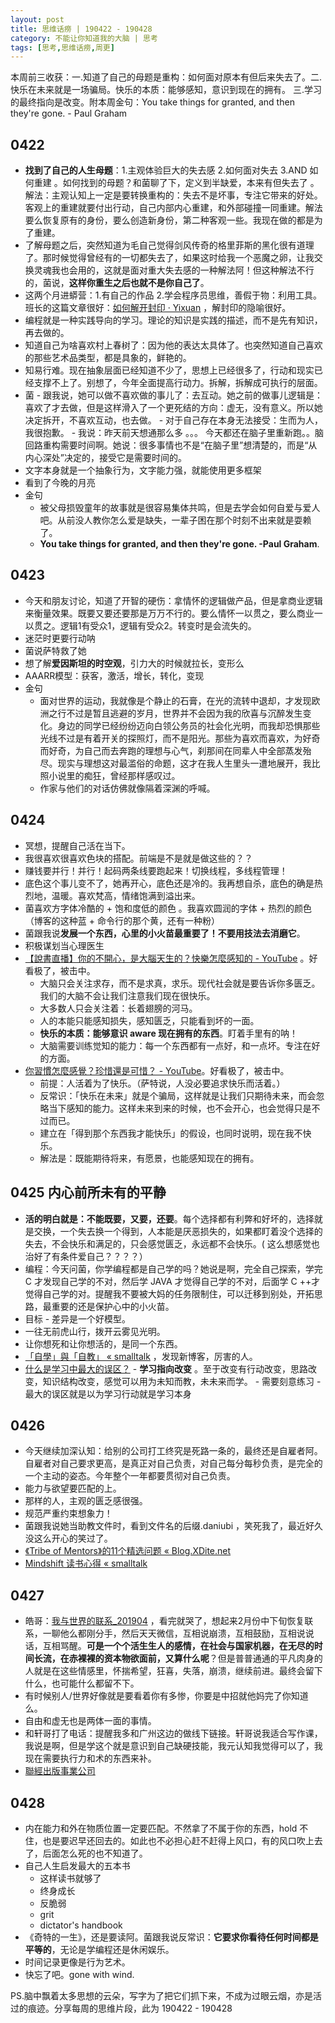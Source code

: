 ```yaml
---
layout: post
title: 思维话痨 | 190422 - 190428
category: 不能让你知道我的大脑 | 思考
tags: [思考,思维话痨,周更]
---
```


本周前三收获：一.知道了自己的母题是重构：如何面对原本有但后来失去了。二.快乐在未来就是一场骗局。快乐的本质：能够感知，意识到现在的拥有。 三.学习的最终指向是改变。附本周金句：You take things for granted, and then they're gone. - Paul Graham

## 0422 

- **找到了自己的人生母题**：1.主观体验巨大的失去感 2.如何面对失去 3.AND 如何重建 。如何找到的母题？和菌聊了下，定义到半缺爱，本来有但失去了 。解法：主观认知上一定是要转换重构的：失去不是坏事，专注它带来的好处。客观上的重建就要付出行动，自己内部内心重建，和外部碰撞一同重建。解法要么恢复原有的身份，要么创造新身份，第二种客观一些。我现在做的都是为了重建。
- 了解母题之后，突然知道为毛自己觉得剑风传奇的格里菲斯的黑化很有道理了。那时候觉得曾经有的一切都失去了，如果这时给我一个恶魔之卵，让我交换灵魂我也会用的，这就是面对重大失去感的一种解法阿！但这种解法不行的，菌说，**这样你重生之后也就不是你自己了**。
- 这两个月进蟒营：1.有自己的作品 2.学会程序员思维，善假于物：利用工具。班长的这篇文章很好：[如何解开封印 · Yixuan](https://yixuan.li/trivial/2016/04/22/dhamma/) ，解封印的隐喻很好。
- 编程就是一种实践导向的学习。理论的知识是实践的描述，而不是先有知识，再去做的。
- 知道自己为啥喜欢村上春树了：因为他的表达太具体了。也突然知道自己喜欢的那些艺术品类型，都是具象的，鲜艳的。
- 知易行难。现在抽象层面已经知道不少了，思想上已经很多了，行动和现实已经支撑不上了。别想了，今年全面提高行动力。拆解，拆解成可执行的层面。
- 菌
      - 跟我说，她可以做不喜欢做的事儿了：去互动。她之前的做事儿逻辑是：喜欢了才去做，但是这样滑入了一个更死结的方向：虚无，没有意义。所以她决定拆开，不喜欢互动，也去做。
      - 对于自己存在本身无法接受：生而为人，我很抱歉。
      - 我说：昨天前天想通那么多 。。。 今天都还在脑子里重新跑。。脑回路重构需要时间啊。她说：很多事情也不是“在脑子里”想清楚的，而是“从内心深处”决定的，接受它是需要时间的。
- 文字本身就是一个抽象行为，文字能力强，就能使用更多框架
- 看到了今晚的月亮
- 金句
  - 被父母损毁童年的故事就是很容易集体共鸣，但是去学会如何自爱与爱人吧。从前没人教你怎么爱是缺失，一辈子困在那个时刻不出来就是耍赖了。
  - **You take things for granted, and then they're gone. -Paul Graham**.
 
## 0423
- 今天和朋友讨论，知道了开智的硬伤：拿情怀的逻辑做产品，但是拿商业逻辑来衡量效果。既要又要还要那是万万不行的。要么情怀一以贯之，要么商业一以贯之。逻辑1有受众1，逻辑有受众2。转变时是会流失的。
- 迷茫时更要行动呐
- 菌说萨特救了她
- 想了解**爱因斯坦的时空观**，引力大的时候就拉长，变形么
- AAARR模型：获客，激活，增长，转化，变现
- 金句
  - 面对世界的运动，我就像是个静止的石膏，在光的流转中退却，才发现欧洲之行不过是暂且逃避的岁月，世界并不会因为我的欣喜与沉醉发生变化。身边的同学已经纷纷迈向白领公务员的社会化光明，而我却恐惧那些光线不过是有着开关的探照灯，而不是阳光。那些为喜欢而喜欢，为好奇而好奇，为自己而去奔跑的理想与心气，刹那间在同辈人中全部蒸发殆尽。现实与理想这对最滥俗的命题，这才在我人生里头一遭地展开，我比照小说里的痴狂，曾经那样感叹过。
  - 作家与他们的对话仿佛就像隔着深渊的呼喊。
    
## 0424
- 冥想，提醒自己活在当下。
- 我很喜欢很喜欢色块的搭配。前端是不是就是做这些的？？
- 赚钱要并行！并行！起码两条线要跑起来！切换线程，多线程管理！
- 底色这个事儿变不了，她再开心，底色还是冷的。我再想自杀，底色的确是热烈地，温暖。喜欢梵高，情绪饱满到溢出来。
- 菌喜欢方字体冷酷的 + 饱和度低的颜色 。我喜欢圆润的字体 + 热烈的颜色（博客的这种蓝 + 命令行的那个黄，还有一种粉）
- 菌跟我说**发展一个东西，心里的小火苗最重要了！不要用技法去消磨它**。
- 积极谋划当心理医生
- [【說書直播】你的不開心，是大腦天生的？快樂怎麼感知的 - YouTube](https://www.youtube.com/watch?v=fnQHZxh_--A) 。好看极了，被击中。
    - 大脑只会关注求存，而不是求真，求乐。现代社会就是要告诉你多匮乏。我们的大脑不会让我们注意我们现在很快乐。
    - 大多数人只会关注着：长着翅膀的河马。
    - 人的本能只能感知损失，感知匮乏，只能看到坏的一面。
    - **快乐的本质：能够意识 aware 现在拥有的东西**。盯着手里有的呐！
    - 大脑需要训练觉知的能力：每一个东西都有一点好，和一点坏。专注在好的方面。
- [你習慣怎麼感覺？珍惜還是可惜？ - YouTube](https://www.youtube.com/watch?v=LbCBPrLRh64)。好看极了，被击中。
    - 前提：人活着为了快乐。（萨特说，人没必要追求快乐而活着。）
    - 反常识：「快乐在未来」就是个骗局，这样就是让我们只期待未来，而会忽略当下感知的能力。这样未来到来的时候，也不会开心，也会觉得只是不过而已。
    - 建立在「得到那个东西我才能快乐」的假设，也同时说明，现在我不快乐。
    - 解法是：既能期待将来，有愿景，也能感知现在的拥有。
    
## 0425 内心前所未有的平静
- **活的明白就是：不能既要，又要，还要**。每个选择都有利弊和好坏的，选择就是交换，一个失去换一个得到，人本能是厌恶损失的，如果都盯着没个选择的失去，不会快乐和满足的，只会感觉匮乏，永远都不会快乐。( 这么想感觉也治好了有条件爱自己？？？？）
- 编程：今天问菌，你学编程都是自己学的吗？她说是啊，完全自己探索，学完 C 才发现自己学的不对，然后学 JAVA  才觉得自己学的不对，后面学 C ++才觉得自己学的对。提醒我不要被大妈的任务限制住，可以迁移到别处，开拓思路，最重要的还是保护心中的小火苗。
- 目标 - 差异是一个好模型。
- 一往无前虎山行，拨开云雾见光明。
- 让你想死和让你想活的，是同一个东西。
- [「自學」與「自教」 « smalltalk](http://smalltalk.xdite.net/posts/773510-self-learn-and-self-teach)  ，发现新博客，厉害的人。
- [什么是学习中最大的误区？](https://mp.weixin.qq.com/s/ns2zeMG_ZqZryDmdNnN-HA)
      - **学习指向改变** 。至于改变有行动改变，思路改变，知识结构改变，感觉可以用为未知而教，未未来而学。
      - 需要刻意练习
      - 最大的误区就是以为学习行动就是学习本身
      
## 0426 
- 今天继续加深认知：给别的公司打工终究是死路一条的，最终还是自雇者阿。自雇者对自己要求更高，是真正对自己负责，对自己每分每秒负责，是完全的一个主动的姿态。今年整个一年都要贯彻对自己负责。
- 能力与欲望要匹配的上。
- 那样的人，主观的匮乏感很强。
- 规范严重约束想象力！
- 菌跟我说她当助教文件时，看到文件名的后缀.daniubi ，笑死我了，最近好久没这么开心的笑过了。
- [《Tribe of Mentors》的11个精选问题 « Blog.XDite.net](http://blog.xdite.net/posts/2019/04/19/11-selected-questions-of-tribe-of-mentors-april)
- [Mindshift 读书心得 « smalltalk](http://smalltalk.xdite.net/posts/7817178-mindshift-reading-thoughts)

## 0427
- 皓哥：[我与世界的联系_201904](https://www.youtube.com/watch?v=uvPfkIdxGtQ&feature=youtu.be) ，看完就哭了，想起来2月份中下旬恢复联系，一聊他么都刚分手，然后天天微信，互相说崩溃，互相鼓励，互相说说话，互相骂醒。**可是一个个活生生人的感情，在社会与国家机器，在无尽的时间长流，在赤裸裸的资本物欲面前，又算什么呢**？但是普普通通的平凡肉身的人就是在这些情感里，怀揣希望，狂喜，失落，崩溃，继续前进。最终会留下什么，也可能什么都留不下。
- 有时候别人/世界好像就是要看着你有多惨，你要是中招就他妈完了你知道么。
- 自由和虚无也是两体一面的事情。
- 和轩哥打了电话：提醒我多和广州这边的做线下链接。轩哥说我适合写作课，我说是啊，但是学这个就是意识到自己缺硬技能，我元认知我觉得可以了，我现在需要执行力和术的东西来补。
- [聯經出版事業公司](https://www.linkingbooks.com.tw/LNB/SearchBook.aspx?ID=&text=%e7%99%bd%e8%89%b2%e5%b7%a8%e5%a1%94)

##  0428
- 内在能力和外在物质位置一定要匹配。不然拿了不属于你的东西，hold 不住，也是要迟早还回去的。如此也不必担心赶不赶得上风口，有的风口吹上去了，后面怎么死的也不知道了。
-  自己人生启发最大的五本书
   -  这样读书就够了
   -  终身成长
   -  反脆弱
   -  grit 
   -  dictator's handbook
- 《奇特的一生》，还是要读阿。菌跟我说反常识：**它要求你看待任何时间都是平等的**，无论是学编程还是休闲娱乐。
- 时间记录更像是行为艺术。
- 快忘了吧。gone with wind.


PS.脑中飘着太多思想的云朵，写字为了把它们抓下来，不成为过眼云烟，亦是活过的痕迹。分享每周的思维片段，此为 190422 - 190428 

